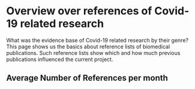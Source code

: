 # Overview over references of Covid-19 related research
What was the evidence base of Covid-19 related research by their genre? This page shows us the basics about reference lists of biomedical publications. Such reference lists show which and how much previous publications influenced the current project.

## Average Number of References per month